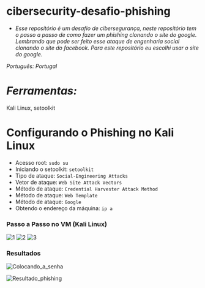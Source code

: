 # cibersecurity-desafio-phishing
* *Esse repositório é um desafio de cibersegurança, neste repositório tem o passo a passo de como fazer um phishing clonando o site do google. Lembrando que pode ser feito esse ataque de engenharia social clonando o site do facebook. Para este repositório eu escolhi usar o site do google.*

*Português: Portugal*

# *Ferramentas:*
Kali Linux,
setoolkit

# Configurando o Phishing no Kali Linux

- Acesso root: ``` sudo su ```
- Iniciando o setoolkit: ``` setoolkit ```
- Tipo de ataque: ``` Social-Engineering Attacks ```
- Vetor de ataque: ``` Web Site Attack Vectors ```
- Método de ataque: ```Credential Harvester Attack Method ```
- Método de ataque: ``` Web Template ```
- Método de ataque: ``` Google ```
- Obtendo o endereço da máquina: ``` ip a ```

### Passo a Passo no VM (Kali Linux)
![1](https://github.com/user-attachments/assets/ce845002-9e62-44aa-8a96-6be581ab9670)
![2](https://github.com/user-attachments/assets/65f44b98-f677-4557-b3a2-32936f13d08e)
![3](https://github.com/user-attachments/assets/649032f4-c330-4169-bdeb-d4cd3a63ba36)






### Resultados
![Colocando_a_senha](https://github.com/user-attachments/assets/04f59ba8-01b8-4158-902f-7ce4d1cf02fa)

![Resultado_phishing](https://github.com/user-attachments/assets/ed6f9bde-fc89-469c-b945-b42262481444)

